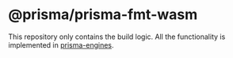 # @prisma/prisma-fmt-wasm

This repository only contains the build logic. All the functionality is
implemented in [prisma-engines](https://github.com/prisma/prisma-engines/).
